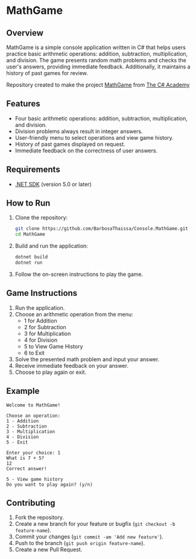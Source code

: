 # MathGame

## Overview

MathGame is a simple console application written in C# that helps 
users practice basic
arithmetic operations: addition, subtraction, multiplication, and division. The game
presents random math problems and checks the user's answers, 
providing immediate feedback.
Additionally, it maintains a history of past games for review.

Repository created to make the project
[MathGame](https://thecsharpacademy.com/project/53/math-game) from
[The C# Academy](https://thecsharpacademy.com/)

## Features

- Four basic arithmetic operations: addition, subtraction, multiplication, and division.
- Division problems always result in integer answers.
- User-friendly menu to select operations and view game history.
- History of past games displayed on request.
- Immediate feedback on the correctness of user answers.

## Requirements

- [.NET SDK](https://dotnet.microsoft.com/download) (version 5.0 or later)

## How to Run

1. Clone the repository:

   ```sh
   git clone https://github.com/BarbosaThaissa/Console.MathGame.git
   cd MathGame
   ```

2. Build and run the application:

   ```sh
   dotnet build
   dotnet run
   ```

3. Follow the on-screen instructions to play the game.

## Game Instructions

1. Run the application.
2. Choose an arithmetic operation from the menu:
   - 1 for Addition
   - 2 for Subtraction
   - 3 for Multiplication
   - 4 for Division
   - 5 to View Game History
   - 6 to Exit
3. Solve the presented math problem and input your answer.
4. Receive immediate feedback on your answer.
5. Choose to play again or exit.

## Example

```text
Welcome to MathGame!

Choose an operation:
1 - Addition
2 - Subtraction
3 - Multiplication
4 - Division
5 - Exit

Enter your choice: 1
What is 7 + 5?
12
Correct answer!

5 - View game history
Do you want to play again? (y/n)
```

## Contributing

1. Fork the repository.
2. Create a new branch for your feature or bugfix (`git checkout -b feature-name`).
3. Commit your changes (`git commit -am 'Add new feature'`).
4. Push to the branch (`git push origin feature-name`).
5. Create a new Pull Request.
